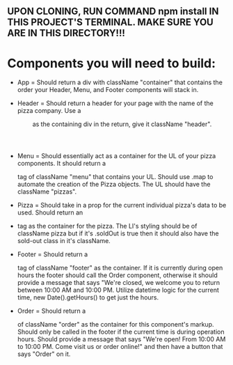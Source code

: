 ## UPON CLONING, RUN COMMAND npm install IN THIS PROJECT'S TERMINAL. MAKE SURE YOU ARE IN THIS DIRECTORY!!!

# Components you will need to build:

- App = Should return a div with className "container" that contains the order your Header, Menu, and Footer components will stack in.

- Header = Should return a header for your page with the name of the pizza company. Use a <header> as the containing div in the return, give it className "header".

- Menu = Should essentially act as a container for the UL of your pizza components. It should return a <main> tag of className "menu" that contains your UL. Should use .map to automate the creation of the Pizza objects. The UL should have the className "pizzas".

- Pizza = Should take in a prop for the current individual pizza's data to be used. Should return an <li> tag as the container for the pizza. The LI's styling should be of className pizza but if it's .soldOut is true then it should also have the sold-out class in it's className.

- Footer = Should return a <footer> tag of className "footer" as the container. If it is currently during open hours the footer should call the Order component, otherwise it should provide a message that says "We're closed, we welcome you to return between 10:00 AM and 10:00 PM. Utilize datetime logic for the current time, new Date().getHours() to get just the hours.

- Order = Should return a <div> of className "order" as the container for this component's markup. Should only be called in the footer if the current time is during operation hours. Should provide a message that says "We're open! From 10:00 AM to 10:00 PM. Come visit us or order online!" and then have a button that says "Order" on it.
